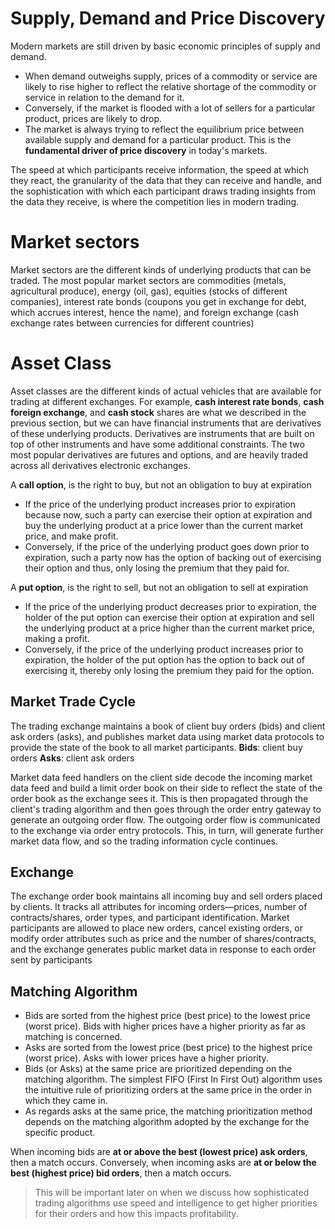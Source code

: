 # Supply, Demand and Price Discovery
Modern markets are still driven by basic economic principles of supply and demand. 
- When demand outweighs supply, prices of a commodity or service are likely to rise higher to reflect the relative shortage of the commodity or service in relation to the demand for it. 
- Conversely, if the market is flooded with a lot of sellers for a particular product, prices are likely to drop. 
- The market is always trying to reflect the equilibrium price between available supply and demand for a particular product. 
This is the **fundamental driver of price discovery** in today's markets.

The speed at which participants receive information, the speed at which they react, the granularity of the data that they can receive and handle, and the sophistication with which each participant draws trading insights from the data they receive, is where the competition lies in modern trading.

# Market sectors
Market sectors are the different kinds of underlying products that can be traded. The most popular market sectors are commodities (metals, agricultural produce), energy (oil, gas), equities (stocks of different companies), interest rate bonds (coupons you get in exchange for debt, which accrues interest, hence the name), and foreign exchange (cash exchange rates between currencies for different countries)

# Asset Class
Asset classes are the different kinds of actual vehicles that are available for trading at different exchanges. For example, **cash interest rate bonds**, **cash foreign exchange**, and **cash stock** shares are what we described in the previous section, but we can have financial instruments that are derivatives of these underlying products. Derivatives are instruments that are built on top of other instruments and have some additional constraints. The two most popular derivatives are futures and options, and are heavily traded across all derivatives electronic exchanges.

A **call option**, is the right to buy, but not an obligation to buy at expiration
- If the price of the underlying product increases prior to expiration because now, such a party can exercise their option at expiration and buy the underlying product at a price lower than the current market price, and make profit.
- Conversely, if the price of the underlying product goes down prior to expiration, such a party now has the option of backing out of exercising their option and thus, only losing the premium that they paid for.

A **put option**, is the right to sell, but not an obligation to sell at expiration
- If the price of the underlying product decreases prior to expiration, the holder of the put option can exercise their option at expiration and sell the underlying product at a price higher than the current market price, making a profit.
- Conversely, if the price of the underlying product increases prior to expiration, the holder of the put option has the option to back out of exercising it, thereby only losing the premium they paid for the option.

## Market Trade Cycle
The trading exchange maintains a book of client buy orders (bids) and client ask orders (asks), and publishes market data using market data protocols to provide the state of the book to all market participants. 
**Bids**: client buy orders 
**Asks**: client ask orders

Market data feed handlers on the client side decode the incoming market data feed and build a limit order book on their side to reflect the state of the order book as the exchange sees it. This is then propagated through the client's trading algorithm and then goes through the order entry gateway to generate an outgoing order flow. The outgoing order flow is communicated to the exchange via order entry protocols. This, in turn, will generate further market data flow, and so the trading information cycle continues.

## Exchange 
The exchange order book maintains all incoming buy and sell orders placed by clients. It tracks all attributes for incoming orders—prices, number of contracts/shares, order types, and participant identification.
Market participants are allowed to place new orders, cancel existing orders, or modify order attributes such as price and the number of shares/contracts, and the exchange generates public market data in response to each order sent by participants

## Matching Algorithm
- Bids are sorted from the highest price (best price) to the lowest price (worst price). Bids with higher prices have a higher priority as far as matching is concerned.
- Asks are sorted from the lowest price (best price) to the highest price (worst price). Asks with lower prices have a higher priority.
- Bids (or Asks) at the same price are prioritized depending on the matching algorithm. The simplest FIFO (First In First Out) algorithm uses the intuitive rule of prioritizing orders at the same price in the order in which they came in. 
- As regards asks at the same price, the matching prioritization method depends on the matching algorithm adopted by the exchange for the specific product.

When incoming bids are **at or above the best (lowest price) ask orders**, then a match occurs.
Conversely, when incoming asks are **at or below the best (highest price) bid orders**, then a match occurs.

> This will be important later on when we discuss how sophisticated trading algorithms use speed and intelligence to get higher priorities for their orders and how this impacts profitability.